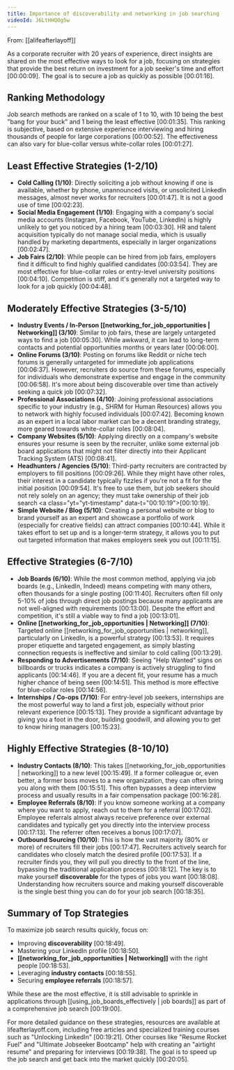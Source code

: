 ```yaml
---
title: Importance of discoverability and networking in job searching
videoId: J6LtHHQOg5w
---
```


From: [[alifeafterlayoff]] <br/> 

As a corporate recruiter with 20 years of experience, direct insights are shared on the most effective ways to look for a job, focusing on strategies that provide the best return on investment for a job seeker's time and effort <a class="yt-timestamp" data-t="00:00:09">[00:00:09]</a>. The goal is to secure a job as quickly as possible <a class="yt-timestamp" data-t="00:01:16">[00:01:16]</a>.

## Ranking Methodology

Job search methods are ranked on a scale of 1 to 10, with 10 being the best "bang for your buck" and 1 being the least effective <a class="yt-timestamp" data-t="00:01:35">[00:01:35]</a>. This ranking is subjective, based on extensive experience interviewing and hiring thousands of people for large corporations <a class="yt-timestamp" data-t="00:00:52">[00:00:52]</a>. The effectiveness can also vary for blue-collar versus white-collar roles <a class="yt-timestamp" data-t="00:01:27">[00:01:27]</a>.

## Least Effective Strategies (1-2/10)

*   **Cold Calling (1/10)**: Directly soliciting a job without knowing if one is available, whether by phone, unannounced visits, or unsolicited LinkedIn messages, almost never works for recruiters <a class="yt-timestamp" data-t="00:01:47">[00:01:47]</a>. It is not a good use of time <a class="yt-timestamp" data-t="00:02:23">[00:02:23]</a>.
*   **Social Media Engagement (1/10)**: Engaging with a company's social media accounts (Instagram, Facebook, YouTube, LinkedIn) is highly unlikely to get you noticed by a hiring team <a class="yt-timestamp" data-t="00:03:30">[00:03:30]</a>. HR and talent acquisition typically do not manage social media, which is usually handled by marketing departments, especially in larger organizations <a class="yt-timestamp" data-t="00:02:47">[00:02:47]</a>.
*   **Job Fairs (2/10)**: While people can be hired from job fairs, employers find it difficult to find highly qualified candidates <a class="yt-timestamp" data-t="00:03:54">[00:03:54]</a>. They are most effective for blue-collar roles or entry-level university positions <a class="yt-timestamp" data-t="00:04:10">[00:04:10]</a>. Competition is stiff, and it's generally not a targeted way to look for a job quickly <a class="yt-timestamp" data-t="00:04:48">[00:04:48]</a>.

## Moderately Effective Strategies (3-5/10)

*   **Industry Events / In-Person [[networking_for_job_opportunities | Networking]] (3/10)**: Similar to job fairs, these are largely untargeted ways to find a job <a class="yt-timestamp" data-t="00:05:30">[00:05:30]</a>. While awkward, it can lead to long-term contacts and potential opportunities months or years later <a class="yt-timestamp" data-t="00:06:00">[00:06:00]</a>.
*   **Online Forums (3/10)**: Posting on forums like Reddit or niche tech forums is generally untargeted for immediate job applications <a class="yt-timestamp" data-t="00:06:37">[00:06:37]</a>. However, recruiters do source from these forums, especially for individuals who demonstrate expertise and engage in the community <a class="yt-timestamp" data-t="00:06:58">[00:06:58]</a>. It's more about being discoverable over time than actively seeking a quick job <a class="yt-timestamp" data-t="00:07:32">[00:07:32]</a>.
*   **Professional Associations (4/10)**: Joining professional associations specific to your industry (e.g., SHRM for Human Resources) allows you to network with highly focused individuals <a class="yt-timestamp" data-t="00:07:42">[00:07:42]</a>. Becoming known as an expert in a local labor market can be a decent branding strategy, more geared towards white-collar roles <a class="yt-timestamp" data-t="00:08:04">[00:08:04]</a>.
*   **Company Websites (5/10)**: Applying directly on a company's website ensures your resume is seen by the recruiter, unlike some external job board applications that might not filter directly into their Applicant Tracking System (ATS) <a class="yt-timestamp" data-t="00:08:41">[00:08:41]</a>.
*   **Headhunters / Agencies (5/10)**: Third-party recruiters are contracted by employers to fill positions <a class="yt-timestamp" data-t="00:09:26">[00:09:26]</a>. While they might have other roles, their interest in a candidate typically fizzles if you're not a fit for the initial position <a class="yt-timestamp" data-t="00:09:54">[00:09:54]</a>. It's free to use them, but job seekers should not rely solely on an agency; they must take ownership of their job search <a class="yt="yt-timestamp" data-t="00:10:19">[00:10:19]</a>.
*   **Simple Website / Blog (5/10)**: Creating a personal website or blog to brand yourself as an expert and showcase a portfolio of work (especially for creative fields) can attract companies <a class="yt-timestamp" data-t="00:10:44">[00:10:44]</a>. While it takes effort to set up and is a longer-term strategy, it allows you to put out targeted information that makes employers seek you out <a class="yt-timestamp" data-t="00:11:15">[00:11:15]</a>.

## Effective Strategies (6-7/10)

*   **Job Boards (6/10)**: While the most common method, applying via job boards (e.g., LinkedIn, Indeed) means competing with many others, often thousands for a single posting <a class="yt-timestamp" data-t="00:11:40">[00:11:40]</a>. Recruiters often fill only 5-10% of jobs through direct job postings because many applicants are not well-aligned with requirements <a class="yt-timestamp" data-t="00:13:00">[00:13:00]</a>. Despite the effort and competition, it's still a viable way to find a job <a class="yt-timestamp" data-t="00:13:01">[00:13:01]</a>.
*   **Online [[networking_for_job_opportunities | Networking]] (7/10)**: Targeted online [[networking_for_job_opportunities | networking]], particularly on LinkedIn, is a powerful strategy <a class="yt-timestamp" data-t="00:13:53">[00:13:53]</a>. It requires proper etiquette and targeted engagement, as simply blasting connection requests is ineffective and similar to cold calling <a class="yt-timestamp" data-t="00:13:29">[00:13:29]</a>.
*   **Responding to Advertisements (7/10)**: Seeing "Help Wanted" signs on billboards or trucks indicates a company is actively struggling to find applicants <a class="yt-timestamp" data-t="00:14:46">[00:14:46]</a>. If you are a decent fit, your resume has a much higher chance of being seen <a class="yt-timestamp" data-t="00:14:51">[00:14:51]</a>. This method is more effective for blue-collar roles <a class="yt-timestamp" data-t="00:14:56">[00:14:56]</a>.
*   **Internships / Co-ops (7/10)**: For entry-level job seekers, internships are the most powerful way to land a first job, especially without prior relevant experience <a class="yt-timestamp" data-t="00:15:13">[00:15:13]</a>. They provide a significant advantage by giving you a foot in the door, building goodwill, and allowing you to get to know hiring managers <a class="yt-timestamp" data-t="00:15:23">[00:15:23]</a>.

## Highly Effective Strategies (8-10/10)

*   **Industry Contacts (8/10)**: This takes [[networking_for_job_opportunities | networking]] to a new level <a class="yt-timestamp" data-t="00:15:49">[00:15:49]</a>. If a former colleague or, even better, a former boss moves to a new organization, they can often bring you along with them <a class="yt-timestamp" data-t="00:15:51">[00:15:51]</a>. This often bypasses a deep interview process and usually results in a fair compensation package <a class="yt-timestamp" data-t="00:16:28">[00:16:28]</a>.
*   **Employee Referrals (8/10)**: If you know someone working at a company where you want to apply, reach out to them for a referral <a class="yt-timestamp" data-t="00:17:02">[00:17:02]</a>. Employee referrals almost always receive preference over external candidates and typically get you directly into the interview process <a class="yt-timestamp" data-t="00:17:13">[00:17:13]</a>. The referrer often receives a bonus <a class="yt-timestamp" data-t="00:17:07">[00:17:07]</a>.
*   **Outbound Sourcing (10/10)**: This is how the vast majority (80% or more) of recruiters fill their jobs <a class="yt-timestamp" data-t="00:17:47">[00:17:47]</a>. Recruiters actively search for candidates who closely match the desired profile <a class="yt-timestamp" data-t="00:17:53">[00:17:53]</a>. If a recruiter finds you, they will pull you directly to the front of the line, bypassing the traditional application process <a class="yt-timestamp" data-t="00:18:12">[00:18:12]</a>. The key is to make yourself **discoverable** for the types of jobs you want <a class="yt-timestamp" data-t="00:18:08">[00:18:08]</a>. Understanding how recruiters source and making yourself discoverable is the single best thing you can do for your job search <a class="yt-timestamp" data-t="00:18:35">[00:18:35]</a>.

## Summary of Top Strategies

To maximize job search results quickly, focus on:
*   Improving **discoverability** <a class="yt-timestamp" data-t="00:18:49">[00:18:49]</a>.
*   Mastering your LinkedIn profile <a class="yt-timestamp" data-t="00:18:50">[00:18:50]</a>.
*   **[[networking_for_job_opportunities | Networking]]** with the right people <a class="yt-timestamp" data-t="00:18:53">[00:18:53]</a>.
*   Leveraging **industry contacts** <a class="yt-timestamp" data-t="00:18:55">[00:18:55]</a>.
*   Securing **employee referrals** <a class="yt-timestamp" data-t="00:18:57">[00:18:57]</a>.

While these are the most effective, it is still advisable to sprinkle in applications through [[using_job_boards_effectively | job boards]] as part of a comprehensive job search <a class="yt-timestamp" data-t="00:19:00">[00:19:00]</a>.

For more detailed guidance on these strategies, resources are available at lifeafterlayoff.com, including free articles and specialized training courses such as "Unlocking LinkedIn" <a class="yt-timestamp" data-t="00:19:21">[00:19:21]</a>. Other courses like "Resume Rocket Fuel" and "Ultimate Jobseeker Bootcamp" help with creating an "airtight resume" and preparing for interviews <a class="yt-timestamp" data-t="00:19:38">[00:19:38]</a>. The goal is to speed up the job search and get back into the market quickly <a class="yt-timestamp" data-t="00:20:05">[00:20:05]</a>.